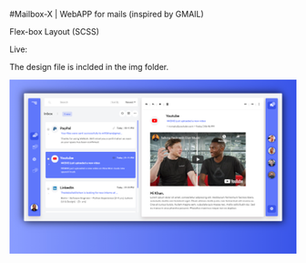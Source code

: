 #Mailbox-X | WebAPP for mails (inspired by GMAIL)

Flex-box Layout (SCSS)

Live:

The design file is inclded in the img folder.

<img src="img/overview.jpg">

